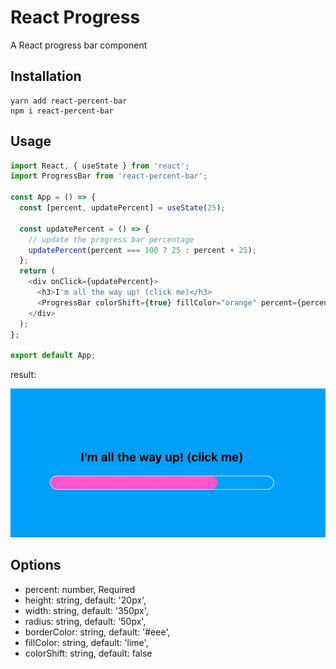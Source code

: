 # React Progress

A React progress bar component

## Installation

```
yarn add react-percent-bar
npm i react-percent-bar
```

## Usage

```javascript
import React, { useState } from 'react';
import ProgressBar from 'react-percent-bar';

const App = () => {
  const [percent, updatePercent] = useState(25);

  const updatePercent = () => {
    // update the progress bar percentage
    updatePercent(percent === 100 ? 25 : percent + 25);
  };
  return (
    <div onClick={updatePercent}>
      <h3>I'm all the way up! (click me)</h3>
      <ProgressBar colorShift={true} fillColor="orange" percent={percent} />
    </div>
  );
};

export default App;
```

result:

![progress bar in action](https://raw.githubusercontent.com/grantglidewell/react-progress/master/example.gif)

## Options

- percent: number, Required
- height: string, default: '20px',
- width: string, default: '350px',
- radius: string, default: '50px',
- borderColor: string, default: '#eee',
- fillColor: string, default: 'lime',
- colorShift: string, default: false
